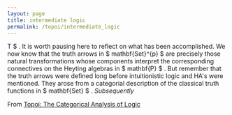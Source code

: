 ```yaml
---
layout: page
title: intermediate logic
permalink: /topoi/intermediate_logic
---
```

T $ . It is worth pausing here to reflect on what has been accomplished. We now know that the truth arrows in $ mathbf{Set}^{p} $ are precisely those natural transformations whose components interpret the corresponding connectives on the Heyting algebras in $ mathbf{P} $ . But remember that the truth arrows were defined long before intuitionistic logic and HA's were mentioned. They arose from a categorial description of the classical truth functions in $ mathbf{Set} $ . _Subsequently_


From [Topoi: The Categorical Analysis of Logic](https://mathgloss.github.io/MathGloss/topoi.html)